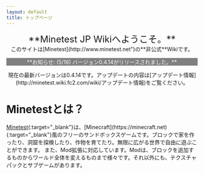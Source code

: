 ```yaml
---
layout: default
title: トップページ
---
```

<div style="text-align: center">
<div style="font-size: 24px">**Minetest JP Wikiへようこそ。**</div>
このサイトは[Minetest](http://www.minetest.net")の**非公式**Wikiです。
</div>

<p align="center" style="color: #fff; background-color: #808080; font-size: 14px">
**お知らせ: (5/16) バージョン0.4.14がリリースされました。**
</p>

<p align="center">
現在の最新バージョンは0.4.14です。アップデートの内容は[アップデート情報](http://minetest.wiki.fc2.com/wiki/アップデート情報)をご覧ください。
</p>

# Minetestとは？
[Minetest](http://www.minetest.net"){:target="_blank"}は、[Minecraft](https://minecraft.net){:target="_blank"}風のフリーのサンドボックスゲームです。ブロックで家を作ったり、洞窟を探検したり、作物を育てたり。無限に広がる世界で自由に遊ぶことができます。  
また、Mod拡張に対応しています。Modは、ブロックを追加するものからワールド全体を変えるものまで様々です。それ以外にも、テクスチャパックとサブゲームがあります。
